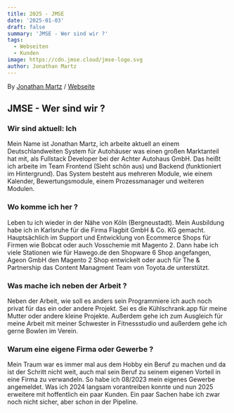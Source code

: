 ```yaml
---
title: 2025 - JMSE
date: '2025-01-03'
draft: false
summary: 'JMSE - Wer sind wir ?'
tags:
  - Webseiten
  - Kunden
image: https://cdn.jmse.cloud/jmse-logo.svg
author: Jonathan Martz
---
```


By [Jonathan Martz](https://www.jmartz.de) / [Webseite](https://www.jonathan-martz.de)

## JMSE - Wer sind wir ?

### Wir sind aktuell: Ich

Mein Name ist Jonathan Martz, ich arbeite aktuell an einem Deutschlandweiten System für Autohäuser was einen großen Marktanteil hat mit, als Fullstack Developer bei der Achter Autohaus GmbH. Das heißt ich arbeite im Team Frontend (Sieht schön aus) und Backend (funktioniert im Hintergrund).
Das System besteht aus mehreren Module, wie einem Kalender, Bewertungsmodule, einem Prozessmanager und weiteren Modulen.

### Wo komme ich her ?

Leben tu ich wieder in der Nähe von Köln (Bergneustadt). Mein Ausbildung habe ich in Karlsruhe für die Firma Flagbit GmbH & Co. KG gemacht.
Hauptsächlich im Support und Entwicklung von Ecommerce Shops für Firmen wie Bobcat oder auch Vosschemie mit Magento 2.
Dann habe ich viele Stationen wie für Hawego.de den Shopware 6 Shop angefangen, Ageon GmbH den Magento 2 Shop entwickelt oder auch für The & Partnership das Content Managment Team von Toyota.de unterstützt.

### Was mache ich neben der Arbeit ?

Neben der Arbeit, wie soll es anders sein Programmiere ich auch noch privat für das ein oder andere Projekt. Sei es die Kühlschrank.app für meine Mutter oder andere kleine Projekte. Außerdem gehe ich zum Ausgleich für meine Arbeit mit meiner Schwester in Fitnessstudio und außerdem gehe ich gerne Bowlen im Verein.

### Warum eine eigene Firma oder Gewerbe ?

Mein Traum war es immer mal aus dem Hobby ein Beruf zu machen und da ist der Schritt nicht weit, auch mal sein Beruf zu seinem eigenen Vorteil in eine Firma zu verwandeln. So habe ich 08/2023 mein eigenes Gewerbe angemeldet. Was ich 2024 langsam vorantreiben konnte und nun 2025 erweitere mit hoffentlich ein paar Kunden. Ein paar Sachen habe ich zwar noch nicht sicher, aber schon in der Pipeline.
